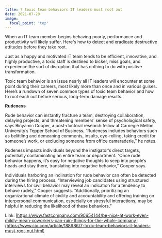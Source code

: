 ```yaml
---
title: 7 toxic team behaviors IT leaders must root out
date: 2021-07-20
image:
  focal_point: 'top'
---
```


When an IT team member begins behaving poorly, performance and productivity will likely suffer. Here's how to detect and eradicate destructive attitudes before they take root.

<!--more-->
Just as a happy and motivated IT team tends to be efficient, innovative, and highly productive, a toxic staff is destined to bicker, miss goals, and experience the sort of disruption that has nothing to do with positive transformation.

Toxic team behavior is an issue nearly all IT leaders will encounter at some point during their careers, most likely more than once and in various guises. Here’s a rundown of seven common types of toxic team behavior and how to root each out before serious, long-term damage results.

**Rudeness**

Rude behavior can instantly fracture a team, destroying collaboration, delaying projects, and threatening members’ sense of psychological safety, says Binyamin Cooper, a post-doctoral research fellow at Carnegie Mellon University’s Tepper School of Business. “Rudeness includes behaviors such as belittling and demeaning comments, insults, eye-rolling, taking credit for someone’s work, or excluding someone from office camaraderie,” he notes.

Rudeness impacts individuals beyond the instigator’s direct targets, potentially contaminating an entire team or department. “Once rude behavior happens, it’s easy for negative thoughts to seep into people’s heads and stay there, translating into negative behavior,” Cooper says.

Individuals harboring an inclination for rude behavior can often be detected during the hiring process. “Interviewing job candidates using structured interviews for civil behavior may reveal an indication for a tendency to behave rudely,” Cooper suggests. “Additionally, prioritizing an organizational climate of civility and accountability and offering training on interpersonal communication, especially on stressful interactions, may be helpful in reducing the likelihood of these behaviors.”

Link: [https://www.fastcompany.com/90654144/be-nice-at-work-even-mildly-mean-coworkers-can-ruin-things-for-the-whole-company](https://www.cio.com/article/188986/7-toxic-team-behaviors-it-leaders-must-root-out.html)
